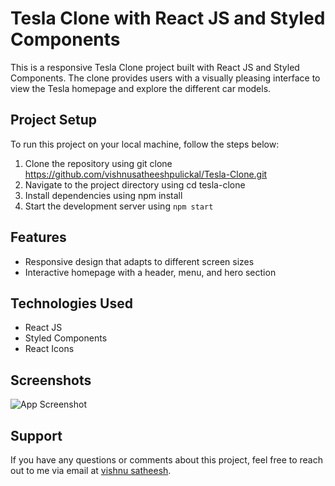 # Tesla Clone with React JS and Styled Components
This is a responsive Tesla Clone project built with React JS and Styled Components. The clone provides users with a visually pleasing interface to view the Tesla homepage and explore the different car models.

## Project Setup
To run this project on your local machine, follow the steps below:

  1. Clone the repository using git clone https://github.com/vishnusatheeshpulickal/Tesla-Clone.git
  2. Navigate to the project directory using cd tesla-clone
  3. Install dependencies using npm install
  4. Start the development server using `npm start`

## Features
* Responsive design that adapts to different screen sizes
* Interactive homepage with a header, menu, and hero section

## Technologies Used
* React JS
* Styled Components
* React Icons



## Screenshots

![App Screenshot](https://res.cloudinary.com/vishnusatheesh/image/upload/v1677499870/tesla_hctcmn.png)



## Support

If you have any questions or comments about this project, feel free to reach out to me via email at [vishnu satheesh](mailto:vishnusatheeshdev@gmail.com).
